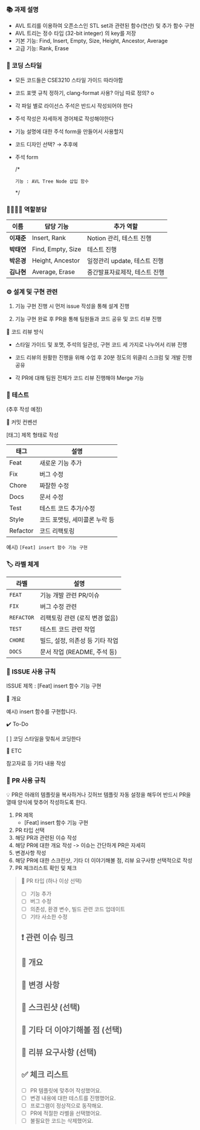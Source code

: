 ### 📚 과제 설명

- AVL 트리를 이용하여 오픈소스인 STL set과 관련된 함수(연산) 및 추가 함수 구현
- AVL 트리는 정수 타입 (32-bit integer) 의 key를 저장
- 기본 기능: Find, Insert, Empty, Size, Height, Ancestor, Average
- 고급 기능: Rank, Erase

### 🎨 코딩 스타일

- 모든 코드들은 CSE3210 스타일 가이드 따라야함
- 코드 포맷 규칙 정하기, clang-format 사용? 아님 따로 정의? o
- 각 파일 별로 라이선스 주석은 반드시 작성되어야 한다
- 주석 작성은 자세하게 경어체로 작성해야한다
- 기능 설명에 대한 주석 form을 만들어서 사용할지
- 코드 디자인 선택? → 추후에
- 주석 form
    
    /*
    
      기능 : AVL Tree Node 삽입 함수
    */
    

### 👨‍👨‍👦‍👦 역할분담

| 이름      | 담당 기능             | 추가 역할               |
| ------- | ----------------- | ------------------- |
| **이재준** | Insert, Rank      | Notion 관리, 테스트 진행   |
| **박태연** | Find, Empty, Size | 테스트 진행              |
| **박은경** | Height, Ancestor  | 일정관리 update, 테스트 진행 |
| **김나현** | Average, Erase    | 중간발표자료제작, 테스트 진행    |

### ⚙️ 설계 및 구현 관련

1. 기능 구현 진행 시 먼저 issue 작성을 통해 설계 진행

2. 기능 구현 완료 후 PR을 통해 팀원들과 코드 공유 및 코드 리뷰 진행

💬 코드 리뷰 방식

- 스타일 가이드 및 포맷, 주석의 일관성, 구현 코드 세 가지로 나누어서 리뷰 진행

- 코드 리뷰의 원활한 진행을 위해 수업 후 20분 정도의 위클리 스크럼 및 개발 진행 공유

- 각 PR에 대해 팀원 전체가 코드 리뷰 진행해야 Merge 가능

### 🧪 테스트

(추후 작성 예정)

🧾 커밋 컨벤션

[태그] 제목 형태로 작성

| 태그       | 설명                |
| -------- | ----------------- |
| Feat     | 새로운 기능 추가         |
| Fix      | 버그 수정             |
| Chore    | 짜잘한 수정            |
| Docs     | 문서 수정             |
| Test     | 테스트 코드 추가/수정      |
| Style    | 코드 포맷팅, 세미콜론 누락 등 |
| Refactor | 코드 리팩토링           |


예시) `[Feat] insert 함수 기능 구현`

### 🏷️ 라벨 체계

| 라벨         | 설명                   |
| ---------- | -------------------- |
| `FEAT`     | 기능 개발 관련 PR/이슈       |
| `FIX`      | 버그 수정 관련             |
| `REFACTOR` | 리팩토링 관련 (로직 변경 없음)   |
| `TEST`     | 테스트 코드 관련 작업         |
| `CHORE`    | 빌드, 설정, 의존성 등 기타 작업  |
| `DOCS`     | 문서 작업 (README, 주석 등) |


### 🧩 ISSUE 사용 규칙

ISSUE 제목 : [Feat] insert 함수 기능 구현

📝 개요

예시) insert 함수를 구현합니다.

✔️ To-Do

[ ] 코딩 스타일을 맞춰서 코딩한다

👀 ETC

참고자료 등 기타 내용 작성

### 🔁 PR 사용 규칙

💡 PR은 아래의 템플릿을 복사하거나 깃허브 템플릿 자동 설정을 해두어 반드시 PR을 열때 양식에 맞추어 작성하도록 한다.

1. PR 제목
    - [Feat] insert 함수 기능 구현
2. PR 타입 선택
3. 해당 PR과 관련된 이슈 작성
4. 해당 PR에 대한 개요 작성 -> 이슈는 간단하게 PR은 자세히
5. 변경사항 작성
6. 해당 PR에 대한 스크린샷, 기타 더 이야기해볼 점, 리뷰 요구사항 선택적으로 작성
7. PR 체크리스트 확인 및 체크

> 📍 PR 타입 (하나 이상 선택)
> 
> - [ ]  기능 추가
> - [ ]  버그 수정
> - [ ]  의존성, 환경 변수, 빌드 관련 코드 업데이트
> - [ ]  기타 사소한 수정
> 
> ## ❗️ 관련 이슈 링크
> 
> ## 📌 개요
> 
> ## 🔁 변경 사항
> 
> ## 📸 스크린샷 (선택)
> 
> ## 👀 기타 더 이야기해볼 점 (선택)
> 
> ## 💬 리뷰 요구사항 (선택)
> 
> ## ✅ 체크 리스트
> 
> - [ ]  PR 템플릿에 맞추어 작성했어요.
> - [ ]  변경 내용에 대한 테스트를 진행했어요.
> - [ ]  프로그램이 정상적으로 동작해요.
> - [ ]  PR에 적절한 라벨을 선택했어요.
> - [ ]  불필요한 코드는 삭제했어요.
